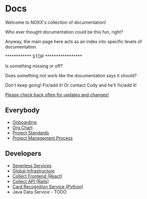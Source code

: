 # Docs

Welcome to NOXX's collection of documentation!

Who ever thought documentation could be this fun, right?

Anyway, the main page here acts as an index into specific levels of documentation.

************ STOP *****************

Is something missing or off?

Does something not work like the documentation says it should?

Don't keep going! Fix/add it! Or contact Cody and he'll fix/add it!

[Please check back often for updates and changes!](https://github.com/NoXX-Technologies/docs/commits/main)

## Everybody
- [Onboarding](onboarding/README.md)
- [Org Chart](org-chart/README.md)
- [Project Standards](project-standards/README.md)
- [Project Management Process](process/README.md)

## Developers
- [Severless Services](developers/services/README.md)
- [Global Infrastructure](https://github.com/NoXX-Technologies/infrastructure)
- [Collect Frontend (React)](https://github.com/NoXX-Technologies/react-frontend)
- [Collect API (Rails)](https://github.com/NoXX-Technologies/rails-api)
- [Card Recognition Service (Python)](https://github.com/NoXX-Technologies/card-recognition-service)
- Java Data Service - TODO
